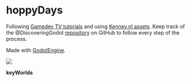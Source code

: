 # hoppyDays

Following [Gamedev TV tutorials](https://www.gamedev.tv/) and using [Kenney.nl assets](https://kenney.nl). Keep track of the @DiscoveringGodot [repository](https://github.com/DiscoveringGodot/3_Hoppy_Days) on GitHub to follow every step of the process.

Made with [GodotEngine](https://godotengine.org/).

![](https://pbs.twimg.com/media/DiqI0ouWsAA8TEE.jpg)

**keyWorlds**